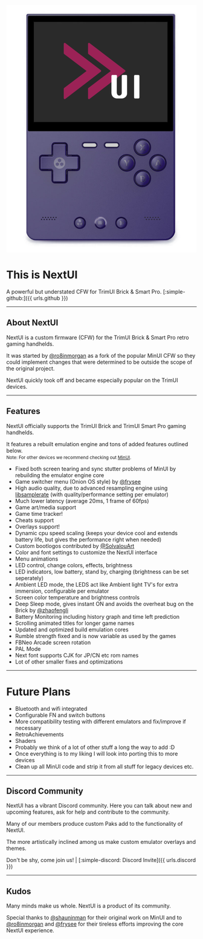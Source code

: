 <img src="_inc/images/brick-nextui-animated.webp" alt="NextUI Animated on TrimUI Brick" class="docs-logo" />

# **This is NextUI**

A powerful but understated CFW for TrimUI Brick & Smart Pro. [:simple-github:]({{ urls.github }})

---

## About NextUI

NextUI is a custom firmware (CFW) for the TrimUI Brick & Smart Pro retro gaming handhelds.

It was started by [@ro8inmorgan](https://github.com/ro8inmorgan) as a fork of the popular MinUI CFW so they could
implement changes that were determined to be outside the scope of the original project.

NextUI quickly took off and became especially popular on the TrimUI devices.

---

## Features

NextUI officially supports the TrimUI Brick and TrimUI Smart Pro gaming handhelds.

It features a rebuilt emulation engine and tons of added features outlined below.<br />
<small>Note: For other devices we recommend checking out [MinUI](https://github.com/shauninman/MinUI).</small>

- Fixed both screen tearing and sync stutter problems of MinUI by rebuilding the emulator engine core
- Game switcher menu (Onion OS style) by [@frysee](https://github.com/frysee)
- High audio quality, due to advanced resampling engine
  using [libsamplerate](https://github.com/libsndfile/libsamplerate) (with quality/performance setting per emulator)
- Much lower latency (average 20ms, 1 frame of 60fps)
- Game art/media support
- Game time tracker!
- Cheats support
- Overlays support!
- Dynamic cpu speed scaling (keeps your device cool and extends battery life, but gives the performance right when
  needed)
- Custom bootlogos contributed by [@SolvalouArt](https://bsky.app/profile/solvalouart.bsky.social)
- Color and font settings to customize the NextUI interface
- Menu animations
- LED control, change colors, effects, brightness
- LED indicators, low battery, stand by, charging (brightness can be set seperately)
- Ambient LED mode, the LEDS act like Ambient light TV's for extra immersion, configurable per emulator
- Screen color temperature and brightness controls
- Deep Sleep mode, gives instant ON and avoids the overheat bug on the Brick
  by [@zhaofengli](https://github.com/zhaofengli)
- Battery Monitoring including history graph and time left prediction
- Scrolling animated titles for longer game names
- Updated and optimized build emulation cores
- Rumble strength fixed and is now variable as used by the games
- FBNeo Arcade screen rotation
- PAL Mode
- Next font supports CJK for JP/CN etc rom names
- Lot of other smaller fixes and optimizations

---

# Future Plans

- Bluetooth and wifi integrated
- Configurable FN and switch buttons
- More compatibility testing with different emulators and fix/improve if necessary
- RetroAchievements
- Shaders
- Probably we think of a lot of other stuff a long the way to add :D
- Once everything is to my liking I will look into porting this to more devices
- Clean up all MinUI code and strip it from all stuff for legacy devices etc.

---

## Discord Community

NextUI has a vibrant Discord community. Here you can talk about new and upcoming features, ask for help and contribute
to the community.

Many of our members produce custom Paks add to the functionality of NextUI.

The more artistically inclined among us make custom emulator overlays and themes.

Don't be shy, come join us! |  [:simple-discord: Discord Invite]({{ urls.discord }})

---

## Kudos

Many minds make us whole. NextUI is a product of its community.

Special thanks to [@shauninman](https://github.com/shauninman) for their original work on MinUI and
to [@ro8inmorgan](https://github.com/ro8inmorgan) and [@frysee](https://github.com/frysee) for their tireless efforts
improving the core NextUI experience.